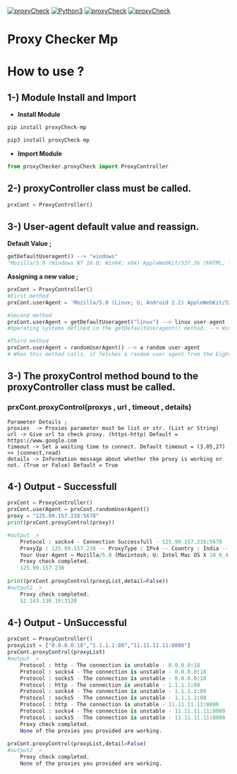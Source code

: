 [![proxyCheck](https://img.shields.io/pypi/v/proxyCheck-mp?style=for-the-badge)](https://pypi.org/project/proxyCheck-mp/)
[![Python3](https://img.shields.io/pypi/pyversions/proxyCheck-mp?style=for-the-badge)](https://www.python.org/downloads/release/python-396/)
[![proxyCheck](https://img.shields.io/github/languages/code-size/IMaresaLI/Proxy_Checker?style=for-the-badge)](https://pypi.org/project/proxyCheck-mp/)
[![proxyCheck](https://img.shields.io/pypi/l/proxyCheck-mp?style=for-the-badge)](https://github.com/IMaresaLI/Proxy_Checker/blob/lastversion/LICENSE)

# Proxy Checker Mp

# How to use ?

## 1-) Module Install and Import
 - **Install Module**
```python
pip install proxyCheck-mp
```
```python
pip3 install proxyCheck-mp
```
- **Import Module**
```python
from proxyChecker.proxyCheck import ProxyController
```
## 2-) proxyController class must be called.
```python
prxCont = ProxyController()
```
## 3-) User-agent default value and reassign.

**Default Value ;**
```python
getDefaultUseragent() --> "windows" 
"Mozilla/5.0 (Windows NT 10.0; Win64; x64) AppleWebKit/537.36 (KHTML, like Gecko) Chrome/92.0.4515.131 Safari/537.36"
```
**Assigning a new value ;**
```python
prxCont = ProxyController()
#First method
prxCont.userAgent = 'Mozilla/5.0 (Linux; U; Android 2.2) AppleWebKit/533.1 (KHTML, like Gecko) Version/4.0 Mobile Safari/533.1'

#Second method
prxCont.userAgent = getDefaultUseragent("linux") --> linux user-agent
#Operating systems defined in the getDefaultUseragent() method. --> Windows,Linux,Macos,Android,Iphone,Ipad,Ipod

#Third method
prxCont.userAgent = randomUserAgent() --> a random user-agent
# When this method calls, it fetches a random user agent from the Eight Thousand-element list.
```
## 3-) The proxyControl method bound to the proxyController class must be called.
### prxCont.proxyControl(proxys , url , timeout , details)
```
Parameter Details ;
proxies  -> Proxies parameter must be list or str. (List or String)
url	-> Give url to check proxy. (https-http) Default = https://www.google.com
timeout -> Set a waiting time to connect. Default timeout = (3.05,27) >> (connect,read)
details -> Information message about whether the proxy is working or not. (True or False) Default = True
```
## 4-) Output - Successfull
```python
prxCont = ProxyController()
prxCont.userAgent = prxCont.randomUserAgent()
proxy = "125.99.157.238:5678"
print(prxCont.proxyControl(proxy))

#output _> 
	Protocol : socks4 - Connection Successfull - 125.99.157.238:5678
	ProxyIp : 125.99.157.238 -- ProxyType : IPv4 -- Country : India -- Region : Telangana -- AvagereTimeOut : 2.07sn
	Your User-Agent = Mozilla/5.0 (Macintosh; U; Intel Mac OS X 10_6_4; en-US) AppleWebKit/534.13 (KHTML, like Gecko) RockMelt/0.9.48.59 Chrome/9.0.597.107 Safari/534.13
	Proxy check completed.
	125.99.157.238
	
print(prxCont.proxyControl(proxyList,detail=False))
#output2 _>
	Proxy check completed.
	52.143.130.19:3128
```
## 4-) Output - UnSuccessful
```python
prxCont = ProxyController()
proxyList = ["0.0.0.0:18","1.1.1.1:80","11.11.11.11:8080"]
prxCont.proxyControl(proxyList)
#output _> 
	Protocol : http - The connection is unstable - 0.0.0.0:18
	Protocol : socks4 - The connection is unstable - 0.0.0.0:18
	Protocol : socks5 - The connection is unstable - 0.0.0.0:18
	Protocol : http - The connection is unstable - 1.1.1.1:80
	Protocol : socks4 - The connection is unstable - 1.1.1.1:80
	Protocol : socks5 - The connection is unstable - 1.1.1.1:80
	Protocol : http - The connection is unstable - 11.11.11.11:8080
	Protocol : socks4 - The connection is unstable - 11.11.11.11:8080
	Protocol : socks5 - The connection is unstable - 11.11.11.11:8080
	Proxy check completed.
	None of the proxies you provided are working.
	
prxCont.proxyControl(proxyList,detail=False)
#output2 _>
	Proxy check completed.
	None of the proxies you provided are working.
```
